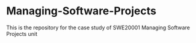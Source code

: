 # Managing-Software-Projects
This is the repository for the case study of SWE20001 Managing Software Projects unit 
